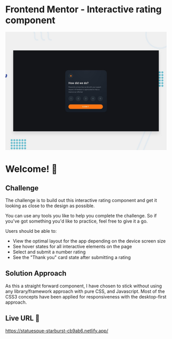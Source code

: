 # Frontend Mentor - Interactive rating component

![Design preview for the Interactive rating component coding challenge](./design/desktop-preview.jpg)

# Welcome! 👋

## Challenge

The challenge is to build out this interactive rating component and get it looking as close to the design as possible.

You can use any tools you like to help you complete the challenge. So if you've got something you'd like to practice, feel free to give it a go.

Users should be able to:

- View the optimal layout for the app depending on the device screen size
- See hover states for all interactive elements on the page
- Select and submit a number rating
- See the "Thank you" card state after submitting a rating

## Solution Approach

As this a straight forward component, I have chosen to stick without using any library/framework approach with pure CSS, and Javascript. Most of the CSS3 concepts have been applied for responsiveness with the desktop-first approach.

## Live URL 🚀

https://statuesque-starburst-cb9ab6.netlify.app/
